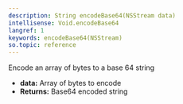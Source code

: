 ```yaml
---
description: String encodeBase64(NSStream data)
intellisense: Void.encodeBase64
langref: 1
keywords: encodeBase64(NSStream)
so.topic: reference
---
```



Encode an array of bytes to a base 64 string



* **data:** Array of bytes to encode
* **Returns:** Base64 encoded string


